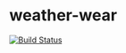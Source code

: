 # weather-wear

[![Build Status](https://travis-ci.org/ingojaeckel/weather-wear.svg?branch=master)](https://travis-ci.org/ingojaeckel/weather-wear)
